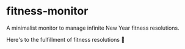 # fitness-monitor
A minimalist monitor to manage infinite New Year fitness resolutions.

Here's to the fulfillment of fitness resolutions 🥂
